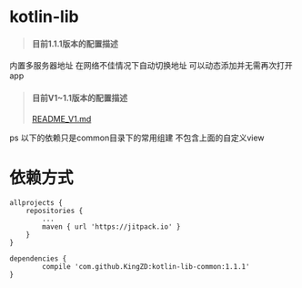 # kotlin-lib  

>#### 目前1.1.1版本的配置描述
内置多服务器地址 在网络不佳情况下自动切换地址 可以动态添加并无需再次打开app

>#### 目前V1~1.1版本的配置描述
>[README_V1.md](https://github.com/KingZD/kotlin-lib-common/blob/master/README_V1.md "README_V1")

ps 以下的依赖只是common目录下的常用组建 不包含上面的自定义view

依赖方式
==
	allprojects {
		repositories {
			...
			maven { url 'https://jitpack.io' }
		}
	}
  
  	dependencies {
	        compile 'com.github.KingZD:kotlin-lib-common:1.1.1'
	}
